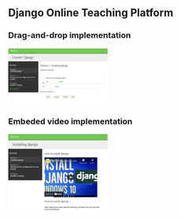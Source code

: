 ## Django Online Teaching Platform

### Drag-and-drop implementation
<img src="educa/courses/static/images/course.png" width="40%">

### Embeded video implementation
<img src="educa/courses/static/images/video.png" width="40%">